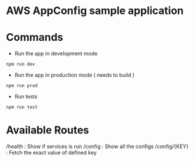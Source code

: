 # AWS AppConfig sample application

# Commands

- Run the app in development mode

```
npm run dev
```

- Run the app in production mode ( needs to build )

```
npm run prod
```

- Run tests

```
npm run test
```

# Available Routes

/health : Show if services is run
/config : Show all the configs
/config/{KEY} : Fetch the exact value of defined key
